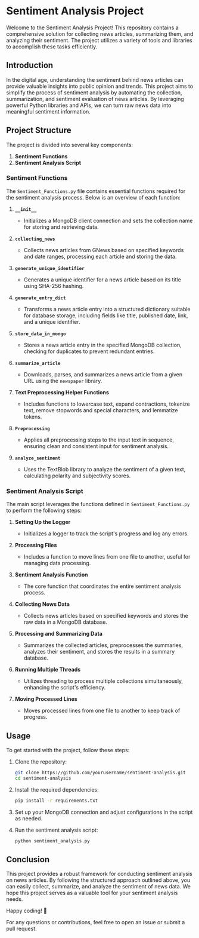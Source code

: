 # Sentiment Analysis Project

Welcome to the Sentiment Analysis Project! This repository contains a comprehensive solution for collecting news articles, summarizing them, and analyzing their sentiment. The project utilizes a variety of tools and libraries to accomplish these tasks efficiently.

## Introduction

In the digital age, understanding the sentiment behind news articles can provide valuable insights into public opinion and trends. This project aims to simplify the process of sentiment analysis by automating the collection, summarization, and sentiment evaluation of news articles. By leveraging powerful Python libraries and APIs, we can turn raw news data into meaningful sentiment information.

## Project Structure

The project is divided into several key components:

1. **Sentiment Functions**
2. **Sentiment Analysis Script**

### Sentiment Functions

The `Sentiment_Functions.py` file contains essential functions required for the sentiment analysis process. Below is an overview of each function:

1. **`__init__`**
   - Initializes a MongoDB client connection and sets the collection name for storing and retrieving data.

2. **`collecting_news`**
   - Collects news articles from GNews based on specified keywords and date ranges, processing each article and storing the data.

3. **`generate_unique_identifier`**
   - Generates a unique identifier for a news article based on its title using SHA-256 hashing.

4. **`generate_entry_dict`**
   - Transforms a news article entry into a structured dictionary suitable for database storage, including fields like title, published date, link, and a unique identifier.

5. **`store_data_in_mongo`**
   - Stores a news article entry in the specified MongoDB collection, checking for duplicates to prevent redundant entries.

6. **`summarize_article`**
   - Downloads, parses, and summarizes a news article from a given URL using the `newspaper` library.

7. **Text Preprocessing Helper Functions**
   - Includes functions to lowercase text, expand contractions, tokenize text, remove stopwords and special characters, and lemmatize tokens.

8. **`Preprocessing`**
   - Applies all preprocessing steps to the input text in sequence, ensuring clean and consistent input for sentiment analysis.

9. **`analyze_sentiment`**
   - Uses the TextBlob library to analyze the sentiment of a given text, calculating polarity and subjectivity scores.

### Sentiment Analysis Script

The main script leverages the functions defined in `Sentiment_Functions.py` to perform the following steps:

1. **Setting Up the Logger**
   - Initializes a logger to track the script's progress and log any errors.

2. **Processing Files**
   - Includes a function to move lines from one file to another, useful for managing data processing.

3. **Sentiment Analysis Function**
   - The core function that coordinates the entire sentiment analysis process.

4. **Collecting News Data**
   - Collects news articles based on specified keywords and stores the raw data in a MongoDB database.

5. **Processing and Summarizing Data**
   - Summarizes the collected articles, preprocesses the summaries, analyzes their sentiment, and stores the results in a summary database.

6. **Running Multiple Threads**
   - Utilizes threading to process multiple collections simultaneously, enhancing the script's efficiency.

7. **Moving Processed Lines**
   - Moves processed lines from one file to another to keep track of progress.

## Usage

To get started with the project, follow these steps:

1. Clone the repository:
   ```bash
   git clone https://github.com/yourusername/sentiment-analysis.git
   cd sentiment-analysis
   ```

2. Install the required dependencies:
   ```bash
   pip install -r requirements.txt
   ```

3. Set up your MongoDB connection and adjust configurations in the script as needed.

4. Run the sentiment analysis script:
   ```bash
   python sentiment_analysis.py
   ```

## Conclusion

This project provides a robust framework for conducting sentiment analysis on news articles. By following the structured approach outlined above, you can easily collect, summarize, and analyze the sentiment of news data. We hope this project serves as a valuable tool for your sentiment analysis needs.

Happy coding! 🎉

For any questions or contributions, feel free to open an issue or submit a pull request.
